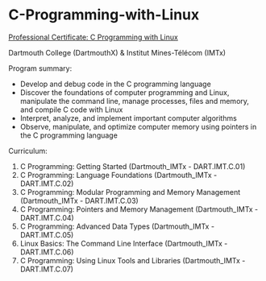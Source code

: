 # C-Programming-with-Linux

[Professional Certificate: C Programming with Linux](https://www.coursera.org/specializations/c-programming-linux)

Dartmouth College (DartmouthX) & Institut Mines-Télécom (IMTx)


Program summary:

* Develop and debug code in the C programming language
* Discover the foundations of computer programming and Linux, manipulate the command line, manage processes, files and memory, and compile C code with Linux
* Interpret, analyze, and implement important computer algorithms
* Observe, manipulate, and optimize computer memory using pointers in the C programming language

Curriculum:

1.  C Programming: Getting Started (Dartmouth_IMTx - DART.IMT.C.01)
2.  C Programming: Language Foundations (Dartmouth_IMTx - DART.IMT.C.02)
3.  C Programming: Modular Programming and Memory Management (Dartmouth_IMTx - DART.IMT.C.03)
4.  C Programming: Pointers and Memory Management (Dartmouth_IMTx - DART.IMT.C.04)
5.  C Programming: Advanced Data Types (Dartmouth_IMTx - DART.IMT.C.05)
6.  Linux Basics: The Command Line Interface (Dartmouth_IMTx - DART.IMT.C.06)
7.  C Programming: Using Linux Tools and Libraries (Dartmouth_IMTx - DART.IMT.C.07)

